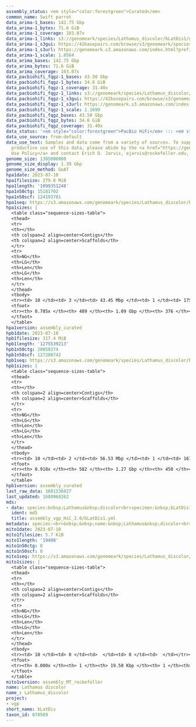 ```yaml
---
assembly_status: <em style="color:forestgreen">Curated</em>
common_name: Swift parrot
data_arima-1_bases: 142.75 Gbp
data_arima-1_bytes: 71.6 GiB
data_arima-1_coverage: 103.07x
data_arima-1_links: s3://genomeark/species/Lathamus_discolor/bLatDis1/genomic_data/arima/<br>
data_arima-1_s3gui: https://42basepairs.com/browse/s3/genomeark/species/Lathamus_discolor/bLatDis1/genomic_data/arima/
data_arima-1_s3url: https://genomeark.s3.amazonaws.com/index.html?prefix=species/Lathamus_discolor/bLatDis1/genomic_data/arima/
data_arima-1_scale: 1.8564
data_arima_bases: 142.75 Gbp
data_arima_bytes: 71.6 GiB
data_arima_coverage: 103.07x
data_pacbiohifi_fqgz-1_bases: 43.50 Gbp
data_pacbiohifi_fqgz-1_bytes: 34.6 GiB
data_pacbiohifi_fqgz-1_coverage: 31.40x
data_pacbiohifi_fqgz-1_links: s3://genomeark/species/Lathamus_discolor/bLatDis1/genomic_data/pacbio_hifi/<br>
data_pacbiohifi_fqgz-1_s3gui: https://42basepairs.com/browse/s3/genomeark/species/Lathamus_discolor/bLatDis1/genomic_data/pacbio_hifi/
data_pacbiohifi_fqgz-1_s3url: https://genomeark.s3.amazonaws.com/index.html?prefix=species/Lathamus_discolor/bLatDis1/genomic_data/pacbio_hifi/
data_pacbiohifi_fqgz-1_scale: 1.1699
data_pacbiohifi_fqgz_bases: 43.50 Gbp
data_pacbiohifi_fqgz_bytes: 34.6 GiB
data_pacbiohifi_fqgz_coverage: 31.40x
data_status: '<em style="color:forestgreen">PacBio HiFi</em> ::: <em style="color:forestgreen">Arima</em>'
data_use_source: from-default
data_use_text: Samples and data come from a variety of sources. To support fair and
  productive use of this data, please abide by the <a href="https://genome10k.soe.ucsc.edu/data-use-policies/">Data
  Use Policy</a> and contact Erich D. Jarvis, ejarvis@rockefeller.edu, with any questions.
genome_size: 1385000000
genome_size_display: 1.39 Gbp
genome_size_method: GoAT
hpa1date: 2023-07-10
hpa1filesize: 279.8 MiB
hpa1length: '1099351248'
hpa1n50ctg: 15181702
hpa1n50scf: 124193701
hpa1seq: https://s3.amazonaws.com/genomeark/species/Lathamus_discolor/bLatDis1/assembly_curated/bLatDis1.hap1.decontam.20230710.fasta.gz
hpa1sizes: |
  <table class="sequence-sizes-table">
  <thead>
  <tr>
  <th></th>
  <th colspan=2 align=center>Contigs</th>
  <th colspan=2 align=center>Scaffolds</th>
  </tr>
  <tr>
  <th>NG</th>
  <th>LG</th>
  <th>Len</th>
  <th>LG</th>
  <th>Len</th>
  </tr>
  </thead>
  <tbody>
  <tr><td> 10 </td><td> 3 </td><td> 43.45 Mbp </td><td> 1 </td><td> 175.36 Mbp </td></tr><tr><td> 20 </td><td> 6 </td><td> 38.47 Mbp </td><td> 2 </td><td> 159.45 Mbp </td></tr><tr><td> 30 </td><td> 10 </td><td> 26.86 Mbp </td><td> 3 </td><td> 150.60 Mbp </td></tr><tr><td> 40 </td><td> 16 </td><td> 19.97 Mbp </td><td> 4 </td><td> 127.43 Mbp </td></tr><tr style="background-color:#cccccc;"><td> 50 </td><td> 24 </td><td style="background-color:#88ff88;"> 15.18 Mbp </td><td> 5 </td><td style="background-color:#88ff88;"> 124.19 Mbp </td></tr><tr><td> 60 </td><td> 36 </td><td> 9.63 Mbp </td><td> 7 </td><td> 32.33 Mbp </td></tr><tr><td> 70 </td><td> 54 </td><td> 5.27 Mbp </td><td> 12 </td><td> 23.61 Mbp </td></tr><tr><td> 80 </td><td> 0 </td><td>  </td><td> 0 </td><td>  </td></tr><tr><td> 90 </td><td> 0 </td><td>  </td><td> 0 </td><td>  </td></tr><tr><td> 100 </td><td> 0 </td><td>  </td><td> 0 </td><td>  </td></tr></tbody>
  <tfoot>
  <tr><th> 0.785x </th><th> 489 </th><th> 1.09 Gbp </th><th> 376 </th><th> 1.10 Gbp </th></tr>
  </tfoot>
  </table>
hpa1version: assembly_curated
hpb1date: 2023-07-10
hpb1filesize: 317.4 MiB
hpb1length: '1275539213'
hpb1n50ctg: 20858274
hpb1n50scf: 127208742
hpb1seq: https://s3.amazonaws.com/genomeark/species/Lathamus_discolor/bLatDis1/assembly_curated/bLatDis1.hap2.decontam.20230710.fasta.gz
hpb1sizes: |
  <table class="sequence-sizes-table">
  <thead>
  <tr>
  <th></th>
  <th colspan=2 align=center>Contigs</th>
  <th colspan=2 align=center>Scaffolds</th>
  </tr>
  <tr>
  <th>NG</th>
  <th>LG</th>
  <th>Len</th>
  <th>LG</th>
  <th>Len</th>
  </tr>
  </thead>
  <tbody>
  <tr><td> 10 </td><td> 2 </td><td> 56.53 Mbp </td><td> 1 </td><td> 167.12 Mbp </td></tr><tr><td> 20 </td><td> 5 </td><td> 44.10 Mbp </td><td> 2 </td><td> 160.22 Mbp </td></tr><tr><td> 30 </td><td> 9 </td><td> 31.52 Mbp </td><td> 3 </td><td> 153.63 Mbp </td></tr><tr><td> 40 </td><td> 14 </td><td> 26.02 Mbp </td><td> 4 </td><td> 128.17 Mbp </td></tr><tr style="background-color:#cccccc;"><td> 50 </td><td> 19 </td><td style="background-color:#88ff88;"> 20.86 Mbp </td><td> 5 </td><td style="background-color:#88ff88;"> 127.21 Mbp </td></tr><tr><td> 60 </td><td> 27 </td><td> 15.86 Mbp </td><td> 6 </td><td> 111.62 Mbp </td></tr><tr><td> 70 </td><td> 39 </td><td> 9.69 Mbp </td><td> 9 </td><td> 24.10 Mbp </td></tr><tr><td> 80 </td><td> 61 </td><td> 3.30 Mbp </td><td> 17 </td><td> 8.89 Mbp </td></tr><tr><td> 90 </td><td> 273 </td><td> 157.07 Kbp </td><td> 141 </td><td> 199.52 Kbp </td></tr><tr><td> 100 </td><td> 0 </td><td>  </td><td> 0 </td><td>  </td></tr></tbody>
  <tfoot>
  <tr><th> 0.918x </th><th> 582 </th><th> 1.27 Gbp </th><th> 450 </th><th> 1.28 Gbp </th></tr>
  </tfoot>
  </table>
hpb1version: assembly_curated
last_raw_data: 1681236827
last_updated: 1688968262
mds:
- data: species:&nbsp;Lathamus&nbsp;discolor<br>specimen:&nbsp;bLatDis1<br>projects:&nbsp;<br>&nbsp;&nbsp;-&nbsp;vgp<br>hap1:&nbsp;s3://genomeark/species/Lathamus_discolor/bLatDis1/assembly_vgp_HiC_2.0/bLatDis1.HiC.hap1.20230710.fasta.gz<br>hap2:&nbsp;s3://genomeark/species/Lathamus_discolor/bLatDis1/assembly_vgp_HiC_2.0/bLatDis1.HiC.hap2.20230710.fasta.gz<br>pretext_hap1:&nbsp;s3://genomeark/species/Lathamus_discolor/bLatDis1/assembly_vgp_HiC_2.0/evaluation/hap1/pretext/bLatDis1_hap1__s2_heatmap.pretext<br>pretext_hap2:&nbsp;s3://genomeark/species/Lathamus_discolor/bLatDis1/assembly_vgp_HiC_2.0/evaluation/hap2/pretext/bLatDis1_hap2__s2_heatmap.pretext<br>kmer_spectra_img:&nbsp;s3://genomeark/species/Lathamus_discolor/bLatDis1/assembly_vgp_HiC_2.0/evaluation/merqury/bLatDis1_png/<br>mito:&nbsp;s3://genomeark/species/Lathamus_discolor/bLatDis1/assembly_MT_rockefeller/bLatDis1.MT.20230710.fasta.gz<br>pipeline:<br>&nbsp;&nbsp;-&nbsp;hifiasm&nbsp;(0.19.3+galaxy0)<br>&nbsp;&nbsp;-&nbsp;solve&nbsp;(3.7)<br>&nbsp;&nbsp;-&nbsp;yahs&nbsp;(1.2a.2+galaxy1)<br>assembled_by_group:&nbsp;Rockefeller<br>notes:&nbsp;This&nbsp;was&nbsp;a&nbsp;hifiasm-HiC&nbsp;assembly&nbsp;of&nbsp;bLatDis1,&nbsp;resulting&nbsp;in&nbsp;two&nbsp;complete&nbsp;haplotypes.&nbsp;This&nbsp;individual&nbsp;did&nbsp;bionano&nbsp;data.&nbsp;HiC&nbsp;scaffolding&nbsp;was&nbsp;performed&nbsp;with&nbsp;yahs.&nbsp;The&nbsp;HiC&nbsp;prep&nbsp;was&nbsp;Arima&nbsp;kit&nbsp;2.
  ident: md5
  title: assembly_vgp_HiC_2.0/bLatDis1.yml
metadata: species:<br>&nbsp;&nbsp;name:&nbsp;Lathamus&nbsp;discolor<br>&nbsp;&nbsp;individuals:<br>&nbsp;&nbsp;-&nbsp;short_name:&nbsp;bLatDis1<br>&nbsp;&nbsp;short_name:&nbsp;bLatDis<br>&nbsp;&nbsp;taxon_id:&nbsp;678569<br>&nbsp;&nbsp;common_name:&nbsp;Swift&nbsp;parrot<br>&nbsp;&nbsp;genome_size:&nbsp;1385000000<br>&nbsp;&nbsp;genome_size_method:&nbsp;GoAT<br>&nbsp;&nbsp;order:<br>&nbsp;&nbsp;&nbsp;&nbsp;name:&nbsp;Psittaciformes<br>&nbsp;&nbsp;family:<br>&nbsp;&nbsp;&nbsp;&nbsp;name:&nbsp;Psittacidae<br>&nbsp;&nbsp;project:&nbsp;[&nbsp;vgp&nbsp;]<br>
mito1date: 2023-07-10
mito1filesize: 5.7 KiB
mito1length: '19498'
mito1n50ctg: 0
mito1n50scf: 0
mito1seq: https://s3.amazonaws.com/genomeark/species/Lathamus_discolor/bLatDis1/assembly_MT_rockefeller/bLatDis1.MT.20230710.fasta.gz
mito1sizes: |
  <table class="sequence-sizes-table">
  <thead>
  <tr>
  <th></th>
  <th colspan=2 align=center>Contigs</th>
  <th colspan=2 align=center>Scaffolds</th>
  </tr>
  <tr>
  <th>NG</th>
  <th>LG</th>
  <th>Len</th>
  <th>LG</th>
  <th>Len</th>
  </tr>
  </thead>
  <tbody>
  <tr><td> 10 </td><td> 0 </td><td>  </td><td> 0 </td><td>  </td></tr><tr><td> 20 </td><td> 0 </td><td>  </td><td> 0 </td><td>  </td></tr><tr><td> 30 </td><td> 0 </td><td>  </td><td> 0 </td><td>  </td></tr><tr><td> 40 </td><td> 0 </td><td>  </td><td> 0 </td><td>  </td></tr><tr style="background-color:#cccccc;"><td> 50 </td><td> 0 </td><td style="background-color:#ff8888;">  </td><td> 0 </td><td style="background-color:#ff8888;">  </td></tr><tr><td> 60 </td><td> 0 </td><td>  </td><td> 0 </td><td>  </td></tr><tr><td> 70 </td><td> 0 </td><td>  </td><td> 0 </td><td>  </td></tr><tr><td> 80 </td><td> 0 </td><td>  </td><td> 0 </td><td>  </td></tr><tr><td> 90 </td><td> 0 </td><td>  </td><td> 0 </td><td>  </td></tr><tr><td> 100 </td><td> 0 </td><td>  </td><td> 0 </td><td>  </td></tr></tbody>
  <tfoot>
  <tr><th> 0.000x </th><th> 1 </th><th> 19.50 Kbp </th><th> 1 </th><th> 19.50 Kbp </th></tr>
  </tfoot>
  </table>
mito1version: assembly_MT_rockefeller
name: Lathamus discolor
name_: Lathamus_discolor
project:
- vgp
short_name: bLatDis
taxon_id: 678569
---
```

